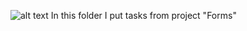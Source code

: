 ![alt text](https://uploads-ssl.webflow.com/6105315644a26f77912a1ada/63eea844ae4e3022154e2878_Holberton.png)
In this folder I put tasks from project "Forms"
